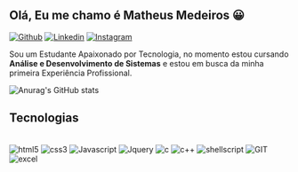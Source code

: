 
## Olá, Eu me chamo é Matheus Medeiros 😀

[![Github](https://img.shields.io/website?label=Meu-Portifolio&style=for-the-badge&url=https://fxckedz.github.io/Meu-Portifolio/)](https://fxckedz.github.io/Meu-Portifolio/) [![Linkedin](https://img.shields.io/badge/LinkedIn-0077B5?style=for-the-badge&logo=linkedin&logoColor=white)](https://www.linkedin.com/in/fxckedz/) [![Instagram](https://img.shields.io/badge/Instagram-E4405F?style=for-the-badge&logo=instagram&logoColor=white)](https://www.instagram.com/fxckedzz)

Sou um Estudante Apaixonado por Tecnologia, no momento estou cursando **Análise e Desenvolvimento de Sistemas** e estou em busca da minha primeira Experiência Profissional.

![Anurag's GitHub stats](https://github-readme-stats.vercel.app/api?username=fxckedz&rank_icon=github&show_icons=true&show&theme=dracula)

## Tecnologias

<div style="display: inline_block"><br/>
    <img/ align="center" alt="html5" src="https://img.shields.io/badge/HTML5-E34F26?style=for-the-badge&logo=html5&logoColor=white" />
    <img/ align="center" alt="css3" src="https://img.shields.io/badge/CSS3-1572B6?style=for-the-badge&logo=css3&logoColor=white" />
    <img/ align="center" alt="Javascript" src="https://img.shields.io/badge/JavaScript-323330?style=for-the-badge&logo=javascript&logoColor=F7DF1E" />
    <img/ align="center" alt="Jquery" src="https://img.shields.io/badge/jQuery-0769AD?style=for-the-badge&logo=jquery&logoColor=white" />
    <img/ align="center" alt="c" src="https://img.shields.io/badge/C-00599C?style=for-the-badge&logo=c&logoColor=white">
    <img/ align="center" alt="c++" src="https://img.shields.io/badge/C%2B%2B-00599C?style=for-the-badge&logo=c%2B%2B&logoColor=white" />
    <img/ align="center" alt="shellscript" src="https://img.shields.io/badge/Shell_Script-121011?style=for-the-badge&logo=gnu-bash&logoColor=white" />
    <img/ align="center" alt="GIT" src="https://img.shields.io/badge/GIT-E44C30?style=for-the-badge&logo=git&logoColor=white" />
    <img/ align="center" alt="excel" src="https://img.shields.io/badge/Microsoft_Excel-217346?style=for-the-badge&logo=microsoft-excel&logoColor=white">
</div><br/>
